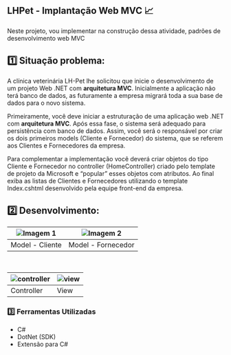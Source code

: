 ## LHPet - Implantação Web MVC 📈​

Neste projeto, vou implementar na construção dessa atividade, padrões de desenvolvimento web MVC

## 1️⃣​ Situação problema:
A clínica veterinária LH-Pet lhe solicitou que inicie o desenvolvimento de um projeto Web .NET com **arquitetura MVC**. Inicialmente a aplicação não terá banco de dados, as futuramente a empresa migrará toda a sua base de dados para o novo sistema.

Primeiramente, você deve iniciar a estruturação de uma aplicação web .NET com **arquitetura MVC**. Após essa fase, o sistema será adequado para persistência com banco de dados. Assim, você será o responsável por criar os dois primeiros models (Cliente e Fornecedor) do sistema, que se referem aos Clientes e Fornecedores da empresa.

Para complementar a implementação você deverá criar objetos do tipo Cliente e Fornecedor no controller (HomeController) criado pelo template de projeto da Microsoft e “popular” esses objetos com atributos. Ao final exiba as listas de Clientes e Fornecedores utilizando o template Index.cshtml desenvolvido pela equipe front-end da empresa.

## 2️⃣​ Desenvolvimento:
| ![Imagem 1](https://github.com/user-attachments/assets/5d2d0330-376e-4eba-a7ae-26811d74a17a) | ![Imagem 2](https://github.com/user-attachments/assets/457e7b00-6655-40f5-a07a-608b9b905287) |
|------------------------------|------------------------------|
| Model - Cliente       | Model - Fornecedor       |

<br>

| ![controller](https://github.com/user-attachments/assets/da45f146-97b6-4e98-adf0-91d84f11acde) | ![view](https://github.com/user-attachments/assets/58002754-6bd9-4354-88d9-9147de51724c) |
|------------------------------|------------------------------|
| Controller      | View       |


### ​3️⃣​ Ferramentas Utilizadas

* C#
* DotNet (SDK)
* Extensão para C#
